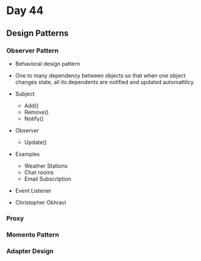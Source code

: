 # Day 44

## Design Patterns
### Observer Pattern
- Behavioral design pattern

- One to many dependency between objects so that when one object changes state, all its dependents are notified and updated automattilcy. 
- Subject
    - Add()
    - Remove()
    - Notify()
- Observer
    - Update()

- Examples
    - Weather Stations
    - Chat rooms
    - Email Subscription
- Event Listener

- Christopher Okhravi

### Proxy

### Momento Pattern

### Adapter Design 
